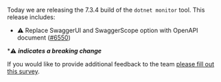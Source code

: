 Today we are releasing the 7.3.4 build of the `dotnet monitor` tool. This release includes:

- ⚠️ Replace SwaggerUI and SwaggerScope option with OpenAPI document ([#6550](https://github.com/dotnet/dotnet-monitor/pull/6550))

\*⚠️ **_indicates a breaking change_**

If you would like to provide additional feedback to the team [please fill out this survey](https://aka.ms/dotnet-monitor-survey?src=rn).